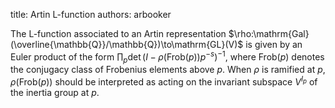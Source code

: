 title: Artin L-function
authors:
    arbooker

The <a knowl="lmfdb/lfunction">L-function</a> associated to an
<a knowl="lmfdb/artin">Artin representation</a>
$\rho:\mathrm{Gal}(\overline{\mathbb{Q}}/\mathbb{Q})\to\mathrm{GL}(V)$
is given by an
<a knowl="lmfdb/lfunction.euler_product">Euler product</a> of the form
$\prod_p\det(I-\rho(\mathrm{Frob}(p))p^{-s})^{-1}$, where $\mathrm{Frob}(p)$
denotes the conjugacy class of Frobenius elements above $p$.  When $\rho$ is ramified
at $p$, $\rho(\mathrm{Frob}(p))$ should be interpreted as acting on the
invariant subspace $V^{I_p}$ of the inertia group at $p$.
